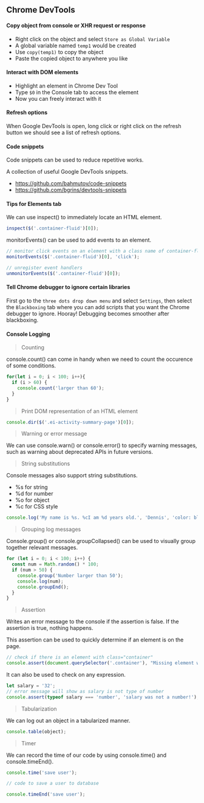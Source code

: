 ## Chrome DevTools

#### Copy object from console or XHR request or response

- Right click on the object and select `Store as Global Variable`
- A global variable named `temp1` would be created
- Use `copy(temp1)` to copy the object
- Paste the copied object to anywhere you like

#### Interact with DOM elements

- Highlight an element in Chrome Dev Tool
- Type `$0` in the Console tab to access the element
- Now you can freely interact with it

#### Refresh options

When Google DevTools is open, long click or right click on the refresh button we should see a list of refresh options.

#### Code snippets

Code snippets can be used to reduce repetitive works.

A collection of useful Google DevTools snippets. 

- https://github.com/bahmutov/code-snippets
- https://github.com/bgrins/devtools-snippets

#### Tips for Elements tab

We can use inspect() to immediately locate an HTML element.

```js
inspect($('.container-fluid')[0]);
```

monitorEvents() can be used to add events to an element.

```js
// monitor click events on an element with a class name of container-fluid
monitorEvents($('.container-fluid')[0], 'click');

// unregister event handlers
unmonitorEvents($('.container-fluid')[0]);
```

#### Tell Chrome debugger to ignore certain libraries

First go to the `three dots drop down menu` and select `Settings`, then select the `Blackboxing` tab where you can add scripts that you want the Chrome debugger to ignore. Hooray! Debugging becomes smoother after blackboxing.

#### Console Logging

> Counting

console.count() can come in handy when we need to count the occurence of some conditions.

```js
for(let i = 0; i < 100; i++){
  if (i > 60) {
    console.count('larger than 60');
  }
}
```

> Print DOM representation of an HTML element

```js
console.dir($('.ei-activity-summary-page')[0]);
```

> Warning or error message

We can use console.warn() or console.error() to specify warning messages, such as warning about deprecated APIs in future versions.

> String substitutions

Console messages also support string substitutions.

- %s for string
- %d for number
- %o for object
- %c for CSS style

```js
console.log('My name is %s. %cI am %d years old.', 'Dennis', 'color: blue; font-size: 30px', 35);
```

> Grouping log messages

Console.group() or console.groupCollapsed() can be used to visually group together relevant messages.

```js
for (let i = 0; i < 100; i++) {
  const num = Math.random() * 100;
  if (num > 50) {
    console.group('Number larger than 50');
    console.log(num);
    console.groupEnd();
  }
}
```

> Assertion

Writes an error message to the console if the assertion is false. If the assertion is true, nothing happens.

This assertion can be used to quickly determine if an element is on the page.

```js
// check if there is an element with class="container"
console.assert(document.querySelector('.container'), "Missing element with a container class element");
```

It can also be used to check on any expression.

```js
let salary = '32';
// error message will show as salary is not type of number
console.assert(typeof salary === 'number', 'salary was not a number!');
```

> Tabularization

We can log out an object in a tabularized manner.

```js
console.table(object);
```

> Timer

We can record the time of our code by using console.time() and console.timeEnd().

```js
console.time('save user');

// code to save a user to database

console.timeEnd('save user');
```

